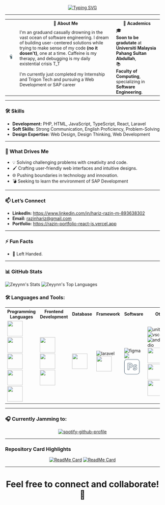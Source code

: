 <div align="center">
  
  [![Typing SVG](https://readme-typing-svg.demolab.com?font=Pacifico&size=30&duration=4000&pause=1000&color=004EFF&background=4800A800&center=true&vCenter=true&width=435&lines=Hola+%F0%9F%91%8B%2C+I'm+Razin!++)](https://git.io/typing-svg)
</div>

---
<table>
  <tr>
    <td rowspan="2">
      <img src="https://github.com/Zeyynn/Zeyynn/blob/main/output-onlinegiftools.gif?raw=true" alt="output-onlinegiftools" width="200">
    </td>
    <th>
      🚀 About Me 
    </th>
    <th>
      📜 Academics  
    </th>
    </tr>
  <tr>
    <td>
       I'm an graduand casually drowning in the vast ocean of software engineering.
I dream of building user-centered solutions while trying to make sense of my code <strong>(no it dosen't)</strong>, one at a time. Caffeine is my therapy, and debugging is my daily existential crisis T_T<br><br>I'm currently just completed my Internship and Trigon Tech and pursuing a Web Development or SAP career
      <br><br>
    </td>
    <td>
      <div>
      <span>🎓</span>
      </div> 
      <strong>Soon to be gradutate</strong> at <strong>Universiti Malaysia Pahang Sultan Abdullah</strong>,<br>
      <div>📚<span/>
      </div>
       <strong>Faculty of Computing</strong>, specializing in <strong>Software Engineering</strong>.
    </td>
  </tr>
</table>

---

### 🛠️ Skills  
- **Development:** PHP, HTML, JavaScript, TypeScript, React, Laravel
- **Soft Skills:** Strong Communication, English Proficiency, Problem-Solving  
- **Design Expertise:** Web Design, Design Thinking, Web Development  

---

### 🌟 What Drives Me  
- 💡 Solving challenging problems with creativity and code.  
- 🖌️ Crafting user-friendly web interfaces and intuitive designs.  
- 🌐 Pushing boundaries in technology and innovation.
- 💣 Seeking to learn the environment of SAP Development  

---

### 📫 Let’s Connect  
- **LinkedIn:** https://www.linkedin.com/in/hariz-razin-m-893638302
- **Email:** razinhariz@gmail.com
- **Portfolio:** https://razin-portfolio-react-js.vercel.app

---

### ⚡ Fun Facts  
- 🫲 Left Handed.

---

### 📊 GitHub Stats 
<div allign="center">
  
  ![Zeyynn's Stats](https://github-readme-stats.vercel.app/api?username=Zeyynn&theme=outrun&show_icons=true&hide_border=true&count_private=true) 
  ![Zeyynn's Top Languages](https://github-readme-stats.vercel.app/api/top-langs/?username=Zeyynn&theme=outrun&show_icons=true&hide_border=true&layout=compact)
</div>



<h3 align="left">🛠️ Languages and Tools:</h3>
<table>
  <tr>
    <th>Programming Languages</th>
    <th>Frontend Development</th>
    <th>Database</th>
    <th>Framework</th>
    <th>Software</th>
    <th>Others</th>
  </tr>
  <tr>
    <td allign="center">
<img src="https://raw.githubusercontent.com/bablubambal/All_logo_and_pictures/7c0ac2ceb9f9d24992ec393d11fa7337d2f92466/programming%20languages/c.svg" height="50" width="50" />
<img src="https://raw.githubusercontent.com/bablubambal/All_logo_and_pictures/7c0ac2ceb9f9d24992ec393d11fa7337d2f92466/programming%20languages/java.svg" height="50" width="50" />
<img src="https://raw.githubusercontent.com/bablubambal/All_logo_and_pictures/7c0ac2ceb9f9d24992ec393d11fa7337d2f92466/programming%20languages/javascript.svg" height="50" width="50" />
<img src="https://raw.githubusercontent.com/bablubambal/All_logo_and_pictures/7c0ac2ceb9f9d24992ec393d11fa7337d2f92466/programming%20languages/typescript.svg" height="50" width="50" />
<img src="https://github.com/bablubambal/All_logo_and_pictures/blob/main/programming%20languages/php.png?raw=true" height="50" width="50" />
    </td>
    <td allign="center">
<img src="https://raw.githubusercontent.com/bablubambal/All_logo_and_pictures/7c0ac2ceb9f9d24992ec393d11fa7337d2f92466/others/css.svg" height="50" width="50" />
<img src="https://raw.githubusercontent.com/bablubambal/All_logo_and_pictures/7c0ac2ceb9f9d24992ec393d11fa7337d2f92466/frameworks/boostrap.svg" height="50" width="50" />
<img src="https://raw.githubusercontent.com/bablubambal/All_logo_and_pictures/7c0ac2ceb9f9d24992ec393d11fa7337d2f92466/others/html.svg" height="50" width="50" />
    </td>
    <td allign="center">
<img src="https://raw.githubusercontent.com/bablubambal/All_logo_and_pictures/7c0ac2ceb9f9d24992ec393d11fa7337d2f92466/databases/mysql.svg" height="50" width="50" />
    </td>
    <td allign="center">
<img src="https://raw.githubusercontent.com/bablubambal/All_logo_and_pictures/7c0ac2ceb9f9d24992ec393d11fa7337d2f92466/frameworks/laravel.svg" alt="laravel" height="50" width="50" />
<img src="https://raw.githubusercontent.com/bablubambal/All_logo_and_pictures/7c0ac2ceb9f9d24992ec393d11fa7337d2f92466/frameworks/react.svg" height="50" width="50" />
    </td>
    <td allign="center">
<img src="https://www.vectorlogo.zone/logos/figma/figma-icon.svg" alt="figma" width="50" height="50"/>
<img src="https://skillicons.dev/icons?i=ae"/>
<img src="https://raw.githubusercontent.com/devicons/devicon/master/icons/photoshop/photoshop-line.svg" alt="photoshop" width="50" height="50"/>
    </td>
    <td allign="center">
<img src="https://www.vectorlogo.zone/logos/unity3d/unity3d-icon.svg" alt="unity" width="40" height="40"/>
<img src="https://raw.githubusercontent.com/bablubambal/All_logo_and_pictures/62487087dc4f4f5efee637addbc67a16dd374bf6/text%20editors/vscode.svg" alt="vscode" height="50" width="50" />
<img src="https://raw.githubusercontent.com/bablubambal/All_logo_and_pictures/7c0ac2ceb9f9d24992ec393d11fa7337d2f92466/ides/android-studio.svg" alt="android_studio" height="50" width="50" />
<img src="https://raw.githubusercontent.com/bablubambal/All_logo_and_pictures/7c0ac2ceb9f9d24992ec393d11fa7337d2f92466/others/npm.svg" height="50" width="50" />
<img src="https://raw.githubusercontent.com/bablubambal/All_logo_and_pictures/7c0ac2ceb9f9d24992ec393d11fa7337d2f92466/cloud/github.svg" height="50" width="50" />
<img src="https://raw.githubusercontent.com/bablubambal/All_logo_and_pictures/7c0ac2ceb9f9d24992ec393d11fa7337d2f92466/cloud/gitlab.svg" height="50" width="50" />
<img src="https://raw.githubusercontent.com/bablubambal/All_logo_and_pictures/7c0ac2ceb9f9d24992ec393d11fa7337d2f92466/others/git.svg" alt="git" height="50" width="50" />
    </td>
  </tr>
</table>

---
<h3 align="left">🎧 Currently Jamming to:</h3>
<div align="center">
  
[![spotify-github-profile](https://spotify-github-profile.kittinanx.com/api/view?uid=e0rvd2gjqfjg408l4jreo1dx1&cover_image=true&theme=novatorem&show_offline=false&background_color=121212&interchange=false&bar_color=169cdf&bar_color_cover=false)](https://github.com/kittinan/spotify-github-profile)

</div>


---
<h3 align="left">Repository Card Highlights</h3>
<div align="center">
  
[![ReadMe Card](https://github-readme-stats.vercel.app/api/pin/?username=Zeyynn&repo=Cafe-Management-System-FYP-&theme=outrun)](https://github.com/Zeyynn/Cafe-Management-System-FYP-)
[![ReadMe Card](https://github-readme-stats.vercel.app/api/pin/?username=Zeyynn&repo=SEP-Kafa-Management-System&theme=outrun)](https://github.com/Zeyynn/SEP-Kafa-Management-System)


</div>

---

<h1 align="center">Feel free to connect and collaborate! 🚀</h1>

